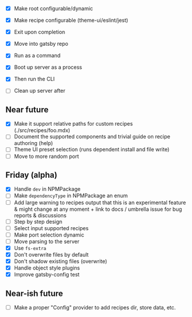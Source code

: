 - [x] Make root configurable/dynamic
- [x] Make recipe configurable (theme-ui/eslint/jest)
- [x] Exit upon completion

- [x] Move into gatsby repo
- [x] Run as a command
- [x] Boot up server as a process
- [x] Then run the CLI
- [ ] Clean up server after

## Near future

- [x] Make it support relative paths for custom recipes (./src/recipes/foo.mdx)
- [ ] Document the supported components and trivial guide on recipe authoring (help)
- [ ] Theme UI preset selection (runs dependent install and file write)
- [ ] Move to more random port

## Friday (alpha)

- [x] Handle `dev` in NPMPackage
- [ ] Make `dependencyType` in NPMPackage an enum
- [ ] Add large warning to recipes output that this is an experimental feature & might change at any moment + link to docs / umbrella issue for bug reports & discussions
- [ ] Step by step design
- [ ] Select input supported recipes
- [ ] Make port selection dynamic
- [ ] Move parsing to the server
- [x] Use `fs-extra`
- [x] Don't overwrite files by default
- [x] Don't shadow existing files (overwrite)
- [x] Handle object style plugins
- [x] Improve gatsby-config test

## Near-ish future

- [ ] Make a proper "Config" provider to add recipes dir, store data, etc.
